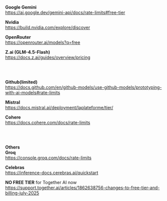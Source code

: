 **Google Gemini**</br>
https://ai.google.dev/gemini-api/docs/rate-limits#free-tier   

**Nvidia** </br>
https://build.nvidia.com/explore/discover

**OpenRouter**</br>
https://openrouter.ai/models?q=free

**Z.ai (GLM-4.5-Flash)** </br>
https://docs.z.ai/guides/overview/pricing

</br>
</br>

**Github(limited)** </br>
https://docs.github.com/en/github-models/use-github-models/prototyping-with-ai-models#rate-limits

**Mistral** </br>
https://docs.mistral.ai/deployment/laplateforme/tier/

**Cohere** </br>
https://docs.cohere.com/docs/rate-limits

</br>
</br>

**Others** </br>
**Groq** </br>
https://console.groq.com/docs/rate-limits

**Celebras** </br>
https://inference-docs.cerebras.ai/quickstart


**NO FREE TIER** for Together AI now </br>
https://support.together.ai/articles/1862638756-changes-to-free-tier-and-billing-july-2025 
